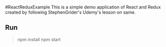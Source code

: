 #ReactReduxExample
This is a simple demo application of React and Redux created by following
StephenGrider's Udemy's lesson on same.

## Run
> npm install
> npm start
